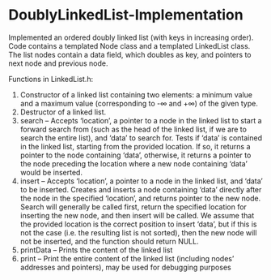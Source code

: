 # DoublyLinkedList-Implementation
Implemented an ordered doubly linked list (with keys in increasing order). Code contains a templated Node class and a templated LinkedList class.
The list nodes contain a data field, which doubles as key, and pointers to next node and previous node.

Functions in LinkedList.h:
1) Constructor of a linked list containing two elements: a minimum value and a maximum value (corresponding to -∞ and +∞) of the given type.
2) Destructor of a linked list.
3) search – Accepts ‘location’, a pointer to a node in the linked list to start a forward
search from (such as the head of the linked list, if we are to search the entire list),
and ‘data’ to search for. Tests if ‘data’ is contained in the linked list, starting from
the provided location. If so, it returns a pointer to the node containing ‘data’,
otherwise, it returns a pointer to the node preceding the location where a new
node containing ‘data’ would be inserted.
3) insert – Accepts ‘location’, a pointer to a node in the linked list, and ‘data’ to be
inserted. Creates and inserts a node containing ‘data’ directly after the node in the
specified ‘location’, and returns pointer to the new node. Search will
generally be called first, return the specified location for inserting the new node,
and then insert will be called. We assume that the provided location is the correct position to
insert ‘data’, but if this is not the case (i.e. the resulting list is not sorted), then
the new node will not be inserted, and the function should return NULL.
4) printData – Prints the content of the linked list
5) print – Print the entire content of the linked list (including nodes’ addresses and
pointers), may be used for debugging purposes
